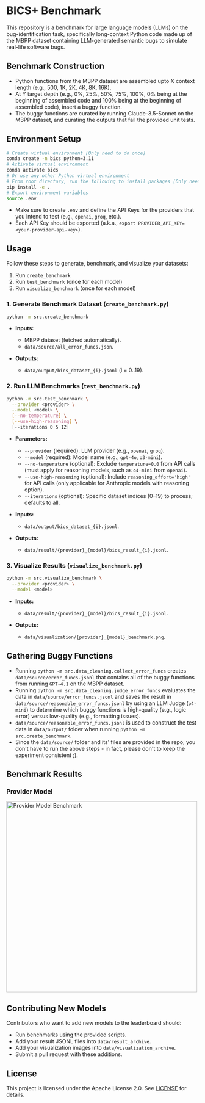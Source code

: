 # BICS+ Benchmark

This repository is a benchmark for large language models (LLMs) on the bug-identification task, specifically long-context Python code made up of the MBPP dataset containing LLM-generated semantic bugs to simulate real-life software bugs.

## Benchmark Construction

- Python functions from the MBPP dataset are assembled upto X context length (e.g., 500, 1K, 2K, 4K, 8K, 16K).
- At Y target depth (e.g., 0%, 25%, 50%, 75%, 100%, 0% being at the beginning of assembled code and 100% being at the beginning of assembled code), insert a buggy function.
- The buggy functions are curated by running Claude-3.5-Sonnet on the MBPP dataset, and curating the outputs that fail the provided unit tests.

## Environment Setup

```bash
# Create virtual environment [Only need to do once]
conda create -n bics python=3.11
# Activate virtual environment
conda activate bics
# Or use any other Python virtual environment
# From root directory, run the following to install packages [Only need to do once]
pip install -e .
# Export environment variables
source .env
```

- Make sure to create `.env` and define the API Keys for the providers that you intend to test (e.g., `openai`, `groq`, etc.).
- Each API Key should be exported (a.k.a., `export PROVIDER_API_KEY=<your-provider-api-key>`).

## Usage

Follow these steps to generate, benchmark, and visualize your datasets:

1. Run `create_benchmark`
2. Run `test_benchmark` (once for each model)
3. Run `visualize_benchmark` (once for each model)

### 1. Generate Benchmark Dataset (`create_benchmark.py`)

```bash
python -m src.create_benchmark
```

* **Inputs:**

  * MBPP dataset (fetched automatically).
  * `data/source/all_error_funcs.json`.
* **Outputs:**

  * `data/output/bics_dataset_{i}.jsonl` (i = 0..19).

### 2. Run LLM Benchmarks (`test_benchmark.py`)

```bash
python -m src.test_benchmark \
  --provider <provider> \
  --model <model> \
  [--no-temperature] \
  [--use-high-reasoning] \
  [--iterations 0 5 12]
```

* **Parameters:**

  * `--provider` (required): LLM provider (e.g., `openai`, `groq`).
  * `--model` (required): Model name (e.g., `gpt-4o`, `o3-mini`).
  * `--no-temperature` (optional): Exclude `temperature=0.0` from API calls (must apply for reasoning models, such as `o4-mini` from `openai`).
  * `--use-high-reasoning` (optional): Include `reasoning_effort='high'` for API calls (only applicable for Anthropic models with reasoning option).
  * `--iterations` (optional): Specific dataset indices (0–19) to process; defaults to all.
* **Inputs:**

  * `data/output/bics_dataset_{i}.jsonl`.
* **Outputs:**

  * `data/result/{provider}_{model}/bics_result_{i}.jsonl`.

### 3. Visualize Results (`visualize_benchmark.py`)

```bash
python -m src.visualize_benchmark \
  --provider <provider> \
  --model <model>
```

* **Inputs:**

  * `data/result/{provider}_{model}/bics_result_{i}.jsonl`.
* **Outputs:**

  * `data/visualization/{provider}_{model}_benchmark.png`.

## Gathering Buggy Functions

* Running `python -m src.data_cleaning.collect_error_funcs` creates `data/source/error_funcs.jsonl` that contains all of the buggy functions from running `GPT-4.1` on the MBPP dataset.
* Running `python -m src.data_cleaning.judge_error_funcs` evaluates the data in `data/source/error_funcs.jsonl` and saves the result in `data/source/reasonable_error_funcs.jsonl` by using an LLM Judge (`o4-mini`) to determine which buggy functions is high-quality (e.g., logic error) versus low-quality (e.g., formatting issues).
* `data/source/reasonable_error_funcs.jsonl` is used to construct the test data in `data/output/` folder when running `python -m src.create_benchmark`.
* Since the `data/source/` folder and its' files are provided in the repo, you don't have to run the above steps - in fact, please don't to keep the experiment consistent ;).

## Benchmark Results

### Provider Model

<img src="data/visualization_archive/provider_model_benchmark.png" width="500px" alt="Provider Model Benchmark">

## Contributing New Models

Contributors who want to add new models to the leaderboard should:

* Run benchmarks using the provided scripts.
* Add your result JSONL files into `data/result_archive`.
* Add your visualization images into `data/visualization_archive`.
* Submit a pull request with these additions.

## License

This project is licensed under the Apache License 2.0. See [LICENSE](LICENSE) for details.

